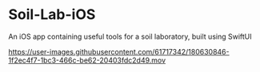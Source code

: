 # Soil-Lab-iOS
An iOS app containing useful tools for a soil laboratory, built using SwiftUI



https://user-images.githubusercontent.com/61717342/180630846-1f2ec4f7-1bc3-466c-be62-20403fdc2d49.mov


